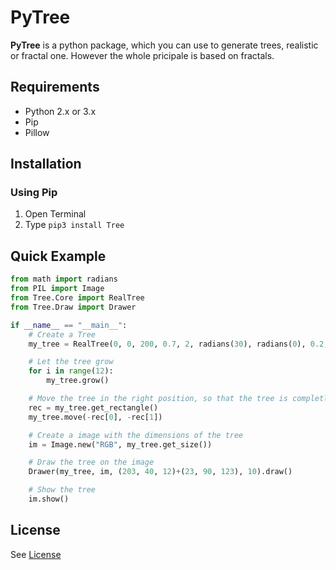 # PyTree
**PyTree** is a python package, which you can use to generate trees, realistic or fractal one.
However the whole pricipale is based on fractals.
## Requirements
* Python 2.x or 3.x
* Pip
* Pillow
## Installation
### Using Pip
1. Open Terminal
2. Type ```pip3 install Tree```
## Quick Example
```python
from math import radians
from PIL import Image
from Tree.Core import RealTree
from Tree.Draw import Drawer

if __name__ == "__main__":
    # Create a Tree
    my_tree = RealTree(0, 0, 200, 0.7, 2, radians(30), radians(0), 0.2, radians(5))

    # Let the tree grow
    for i in range(12):
        my_tree.grow()

    # Move the tree in the right position, so that the tree is completly in the image
    rec = my_tree.get_rectangle()
    my_tree.move(-rec[0], -rec[1])

    # Create a image with the dimensions of the tree
    im = Image.new("RGB", my_tree.get_size())

    # Draw the tree on the image
    Drawer(my_tree, im, (203, 40, 12)+(23, 90, 123), 10).draw()

    # Show the tree
    im.show()
```
## License
See [License](https://github.com/PixelwarStudio/PyFractalTree/blob/master/LICENSE)
